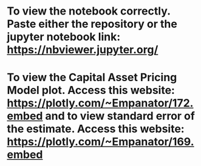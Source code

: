# To view the notebook correctly. Paste either the repository or the jupyter notebook link: <br /> https://nbviewer.jupyter.org/
# To view the Capital Asset Pricing Model plot. Access this website: https://plotly.com/~Empanator/172.embed and to view standard error of the estimate. Access this website: https://plotly.com/~Empanator/169.embed
